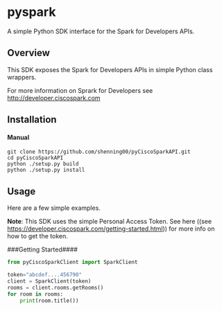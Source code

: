 pyspark
================
A simple Python SDK interface for the Spark for Developers APIs.

Overview
---------
This SDK exposes the Spark for Developers APIs in simple Python class wrappers.

For more information on Sprark for Developers see http://developer.ciscospark.com

Installation
---------

#### Manual

```
git clone https://github.com/shenning00/pyCiscoSparkAPI.git
cd pyCiscoSparkAPI
python ./setup.py build
python ./setup.py install
```


Usage
----
Here are a few simple examples.

__Note__: This SDK uses the simple Personal Access Token. See here ((see https://developer.ciscospark.com/getting-started.html)) for more info on how to get the token.

###Getting Started####
```python
from pyCiscoSparkClient import SparkClient

token="abcdef....456790"
client = SparkClient(token)
rooms = client.rooms.getRooms()
for room in rooms:
    print(room.title())
```

